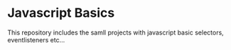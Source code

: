 # Javascript Basics

This repository includes the samll projects with javascript basic selectors, eventlisteners etc...